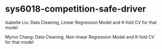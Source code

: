 # sys6018-competition-safe-driver

Isabelle Liu: Data Cleaning, Linear Regression Model and K-fold CV for that model

Myron Chang: Data Cleaning, Non-linear Regression Model and K-fold CV for that model
